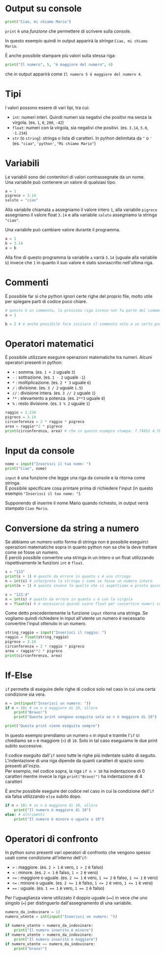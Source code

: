 # Output su console

```py
print("Ciao, mi chiamo Mario")
```
`print` è una _funzione_ che permettere di scrivere sulla console.

In questo esempio quindi in output apparirà la _stringa_ `Ciao, mi chiamo Mario`.

È anche possibile stampare più valori sulla stessa riga:
```py
print("Il numero", 5, "è maggiore del numero", 4)
```
che in output apparirà come `Il numero 5 è maggiore del numero 4`.

# Tipi

I valori possono essere di vari tipi, tra cui:
- `int`: numeri interi. Quindi numeri sia negativi che positivi ma senza la virgola. (es. `1`, `0`, `200`, `-42`)
- `float`: numeri con la virgola, sia negativi che positivi. (es. `3.14`, `5.0`, `-1.234`)
- `str` (o `string`): stringa o lista di caratteri. In python delimitata da `"` o `'` (es. `"ciao"`, `'python'`, `"Mi chiamo Mario"`)

# Variabili

Le variabili sono dei contenitori di valori contrassegnate da un nome.  
Una variabile può contenere un valore di qualsiasi tipo.

```py
a = 1
pigreco = 3.14
saluto = "ciao"
```

Alla variabile chiamata `a` assegniamo il valore intero `1`, alla variabile `pigreco` assegniamo il valore float `3.14` e alla variabile `saluto` assegniamo la stringa `"ciao"`.

Una variabile può cambiare valore durante il programma.
```py
a = 1
b = 3.14
a = b
```
Alla fine di questo programma la variabile `a` varrà `3.14` (uguale alla variabile `b`) invece che `1` in quanto il suo valore è stato sovrascritto nell'ultima riga.

# Commenti
È possibile far sì che python ignori certe righe del proprio file, molto utile per spiegare parti di codice poco chiare.
```py
# questo è un commento, la prossima riga invece non fa parte del commento
a = 1

b = 2 # è anche possibile fare iniziare il commento solo a un certo punto della riga
```

# Operatori matematici
È possibile utilizzare eseguire operazioni matematiche tra numeri. Alcuni operatori presenti in python:
- `+` : somma. (es. `1 + 2` uguale `3`)
- `-` : sottrazione. (es. `1 - 2` uguale `-1`)
- `*` : moltiplicazione. (es. `2 * 3` uguale `6`)
- `/` : divisione. (es. `3 / 2` uguale `1.5`)
- `//` : divisione intera. (es. `3 // 2` uguale `1`)
- `**` : elevamento a potenza. (es. `2**3` uguale `8`)
- `%` : resto divisione. (es. `3 % 2` uguale `1`)

```py
raggio = 1.234
pigreco = 3.14
circonferenza = 2 * raggio * pigreco
area = raggio**2 * pigreco
print(circonferenza, area) # che in questo esempio stampa: 7.74952 4.78145384
```

# Input da console
```py
nome = input("Inserisci il tuo nome: ")
print("Ciao", nome)
```

`input` è una funzione che legge una riga da console e la ritorna come stringa.  
È possibile specificare cosa printare prima di richiedere l'input (in questo esempio `"Inserisci il tuo nome: "`).

Supponendo di inserire il nome Mario quando richiesto, in output verrà stampato ```Ciao Mario```.

# Conversione da string a numero
Se abbiamo un numero sotto forma di stringa non è possibile eseguirci operazioni matematiche sopra in quanto python non sa che la deve trattare come se fosse un numero.  
È perciò possibile convertire una stringa in un intero o un float utilizzando rispettivamente le funzioni `int` e `float`.

```py
s = "123"
print(s + 1) # questo da errore in quanto s è una stringa
n = int(s) # interpreta la stringa s come se fosse un numero intero
print(n + 1) # questo invece fa quello che ci aspettiamo e printa quindi 124
```
```py
s = "123.4"
n = int(s) # questo da errore in quanto s è con la virgola
n = float(s) # è necessario quindi usare float per convertire numeri con la virgola
```

Come detto precedentemente la funzione `input` ritorna una stringa. Se vogliamo quindi richiedere in input all'utente un numero è necessario convertire l'input ottenuto in un numero.

```py
string_raggio = input("Inserisci il raggio: ")
raggio = float(string_raggio)
pigreco = 3.14
circonferenza = 2 * raggio * pigreco
area = raggio**2 * pigreco
print(circonferenza, area)
```

# If-Else
`if` permette di eseguire delle righe di codice solo nel caso in cui una certa condizione sia vera.

```py
n = int(input("Inserisci un numero: "))
if n > 10: # se n è maggiore di 10, allora
    print("Bravo!")
    print("Queste print vengono eseguite solo se n è maggiore di 10")

print("Questa print viene eseguita sempre")
```
In questo esempio prendiamo un numero `n` in input e tramite l'`if` ci chiediamo se `n` è maggiore (`>`) di `10`. Solo in tal caso eseguiamo le due print subito successive.

Il codice eseguito dall'`if` sono tutte le righe più indentate subito di seguito.  
L'indentazione di una riga dipende da quanti caratteri di spazio sono presenti all'inizio.  
Per esempio, nel codice sopra, la riga `if n > 10` ha indentazione di 0 caratteri mentre invece la riga `print("Bravo!")` ha indentazione di 4 caratteri

È anche possibile eseguire del codice nel caso in cui la condizione dell'`if` sia falsa utilizzando `else` subito dopo.

```py
if n > 10: # se n è maggiore di 10, allora
    print("Il numero è maggiore di 10")
else: # altrimenti
    print("Il numero è minore o uguale a 10")
```

# Operatori di confronto
In python sono presenti vari operatori di confronto che vengono spesso usati come condizione all'interno dell'`if`:

- `>` : maggiore. (es. `2 > 1` è vero, `1 > 2` è falso)
- `<` : minore. (es. `2 < 1` è falso, `1 < 2` è vero)
- `>=` : maggiore o uguale. (es. `2 >= 1` è vero, `1 >= 2` è falso, `1 >= 1` è vero)
- `<=` : minore o uguale. (es. `2 <= 1` è falso, `1 <= 2` è vero, `1 <= 1`  è vero)
- `==` : uguale. (es. `1 == 1` è vero, `1 == 2` è falso)

Per l'uguaglianza viene utilizzato il doppio uguale (`==`) in vece che uno singolo (`=`) per distinguerlo dall'assegnamento di una variabile.

```py
numero_da_indovinare = 13
numero_utente = int(input("Inserisci un numero: "))

if numero_utente < numero_da_indovinare:
    print("Il numero inserito è minore")
if numero_utente > numero_da_indovinare:
    print("Il numero inserito è maggiore")
if numero_utente == numero_da_indovinare:
    print("bravo!")
```